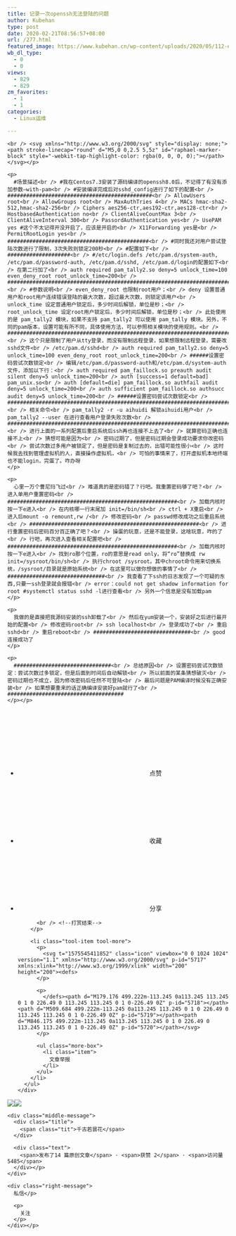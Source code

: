 ```yaml
---
title: 记录一次openssh无法登陆的问题
author: Kubehan
type: post
date: 2020-02-21T08:56:57+08:00
url: /277.html
featured_image: https://www.kubehan.cn/wp-content/uploads/2020/05/112-e1597842121793.jpg
wb_dl_type:
  - 0
  - 0
views:
  - 829
  - 829
zm_favorites:
  - 1
  - 1
categories:
  - Linux运维

---
```

<!--python安装手册开始-->

<!--python安装手册结束-->

<!--####专栏广告位图文切换开始-->

<!--####专栏广告位图文切换结束-->

<div id="article_content" class="article_content clearfix">
  <link rel="stylesheet" href="https://csdnimg.cn/release/phoenix/template/css/ck_htmledit_views-833878f763.css" />
  
  <div id="content_views" class="markdown_views prism-atom-one-light">
    <!-- flowchart 箭头图标 勿删 -->
    
    <br /> <svg xmlns="http://www.w3.org/2000/svg" style="display: none;"><path stroke-linecap="round" d="M5,0 0,2.5 5,5z" id="raphael-marker-block" style="-webkit-tap-highlight-color: rgba(0, 0, 0, 0);"></path></svg></p> 
    
    <p>
      #场景描述<br /> #我在Centos7.3安装了源码编译的openssh8.0后，不记得了有没有添加参数–with-pam<br /> #安装编译完成后对sshd_config进行了如下的配置<br /> ##############################################<br /> AllowUsers root<br /> AllowGroups root<br /> MaxAuthTries 4<br /> MACs hmac-sha2-512,hmac-sha2-256<br /> Ciphers aes256-ctr,aes192-ctr,aes128-ctr<br /> HostbasedAuthentication no<br /> ClientAliveCountMax 3<br /> ClientAliveInterval 300<br /> PassordAuthentication yes<br /> UsePAM yes #这个不太记得开没开启了，应该是开启的<br /> X11Forwarding yes是<br /> PermitRootLogin yes<br /> #############################################<br /> #同时我还对用户尝试登陆次数进行了限制，3次失败则锁定200秒<br /> #配置如下<br /> ####################<br /> #/etc/login.defs /etc/pam.d/system-auth, /etc/pam.d/password-auth, /etc/pam.d/sshd, /etc/pam.d/login的配置如下<br /> 在第二行加了<br /> auth required pam_tally2.so deny=5 unlock_time=100 even_deny_root root_unlock_time=200<br /> ###################################################################################################################<br /> #参数说明<br /> even_deny_root 也限制root用户；<br /> deny 设置普通用户和root用户连续错误登陆的最大次数，超过最大次数，则锁定该用户<br /> unlock_time 设定普通用户锁定后，多少时间后解锁，单位是秒；<br /> root_unlock_time 设定root用户锁定后，多少时间后解锁，单位是秒；<br /> 此处使用的是 pam_tally2 模块，如果不支持 pam_tally2 可以使用 pam_tally 模块。另外，不同的pam版本，设置可能有所不同，具体使用方法，可以参照相关模块的使用规则。<br /> ###################################################################################################################<br /> 这个只是限制了用户从tty登录，而没有限制远程登录，如果想限制远程登录，需要改sshd文件<br /> /etc/pam.d/sshd<br /> auth required pam_tally2.so deny=5 unlock_time=100 even_deny_root root_unlock_time=200<br /> ######设置密码尝试次数锁定<br /> 编辑/etc/pam.d/password-auth和/etc/pam.d/system-auth文件，添加以下行：<br /> auth required pam_faillock.so preauth audit silent deny=5 unlock_time=200<br /> auth [success=1 default=bad] pam_unix.so<br /> auth [default=die] pam_faillock.so authfail audit deny=5 unlock_time=200<br /> auth sufficient pam_faillock.so authsucc audit deny=5 unlock_time=200<br /> ######设置密码尝试次数锁定<br /> ###################################################################################################################<br /> 相关命令<br /> pam_tally2 -r -u aihuidi 解锁aihuidi用户<br /> pam_tally2 --user 在进行查看用户登录失败次数<br /> ###################################################################################################################<br /> 进行上面的一系列配置后重启系统后ssh再也连接不上去了<br /> 就算密码正确也连接不上<br /> 猜想可能是因为<br /> 密码过期了，但是密码过期会登录成功要求你改密码<br /> 尝试次数过多用户被锁定了，但是密码是复制过去的，出错可能性很小<br /> 这时候我去找到管理虚拟机的人，直接操作虚拟机，<br /> 可怕的事情来了，打开虚拟机本地终端也不能login，完蛋了。咋办呀
    </p>
    
    <p>
      心里一万个曹尼玛飞过<br /> 难道真的是密码错了？行吧。我重置密码够了吧？<br /> 进入单用户重置密码<br /> ######################################################<br /> 加载内核时按一下e进入<br /> 在内核哪一行末尾加 init=/bin/sh<br /> ctrl + X重启<br /> 进入后mount -o remount,rw /<br /> 修改密码<br /> passwd修改成功之后重启系统<br /> ######################################################<br /> 进行重置密码后密码百分百正确了吧？<br /> 操蛋的玩意，还是不能登录，这啥玩意，咋的了<br /> 行吧，再次进入查看相关配置吧<br /> ######################################################<br /> 加载内核时按一下e进入<br /> 找到ro那个位置，ro的意思是read only，将“ro”替换成 rw init=/sysroot/bin/sh<br /> 执行chroot /sysroot。其中chroot命令用来切换系统，/sysroot/目录就是原始系统<br /> 在这里可以做你想做的事情了<br /> ###############################<br /> 我查看了下ssh的日志发现了一个可疑的东西,只要一ssh登录就会报错<br /> error：could not get shadow information for root #systemctl status sshd -l进行查看<br /> 另外一个信息是没有加载pam
    </p>
    
    <p>
      我做的是直接把我源码安装的ssh卸载了<br /> 然后在yum安装一个，安装好之后进行最开始的配置<br /> 修改密码root<br /> ssh localhost<br /> 登录成功了<br /> 重启sshd<br /> 重启reboot<br /> ###############################<br /> good连接成功了
    </p>
    
    <p>
      ###############################<br /> 总结原因<br /> 设置密码尝试次数锁定：尝试次数过多锁定，但是后面到时间后自动解锁<br /> 所以前面的某条猜想破灭<br /> 密码过期也不成立，因为修改密码后任然不可登陆<br /> 最后问题是PAM编译时候没有正确安装<br /> 如果想要重来的话正确编译安装好pam就行了<br /> #####################################
    </p></p>
  </div>
  
  <link href="https://csdnimg.cn/release/phoenix/mdeditor/markdown_views-b6c3c6d139.css" rel="stylesheet" />
  
  <div class="more-toolbox">
    <div class="left-toolbox">
      <ul class="toolbox-list">
        <li class="tool-item tool-active is-like ">
          <svg class="icon" aria-hidden="true"><use xlink:href="#csdnc-thumbsup"></use></svg><span class="name">点赞</span><br /> <span class="count"></span>
        </li>
        <li class="tool-item tool-active is-collection ">
          <svg class="icon" aria-hidden="true"><use xlink:href="#icon-csdnc-Collection-G"></use></svg><span class="name">收藏</span>
        </li>
        <li class="tool-item tool-active is-share">
          <svg class="icon" aria-hidden="true"><use xlink:href="#icon-csdnc-fenxiang"></use></svg>分享
        </li>
        <p>
          <!--打赏开始-->
          
          <br /> <!--打赏结束-->
        </p>
        
        <li class="tool-item tool-more">
          <p>
            <svg t="1575545411852" class="icon" viewbox="0 0 1024 1024" version="1.1" xmlns="http://www.w3.org/2000/svg" p-id="5717" xmlns:xlink="http://www.w3.org/1999/xlink" width="200" height="200"><defs>
          </p>
          
          <p>
            </defs><path d="M179.176 499.222m-113.245 0a113.245 113.245 0 1 0 226.49 0 113.245 113.245 0 1 0-226.49 0Z" p-id="5718"></path><path d="M509.684 499.222m-113.245 0a113.245 113.245 0 1 0 226.49 0 113.245 113.245 0 1 0-226.49 0Z" p-id="5719"></path><path d="M846.175 499.222m-113.245 0a113.245 113.245 0 1 0 226.49 0 113.245 113.245 0 1 0-226.49 0Z" p-id="5720"></path></svg>
          </p>
          
          <ul class="more-box">
            <li class="item">
              文章举报
            </li>
          </ul>
        </li>
      </ul>
    </div>
  </div>
  
  <div class="person-messagebox">
    <div class="left-message">
      <img decoding="async" src="https://profile.csdnimg.cn/A/E/8/3_qq_42568611" class="avatar_pic" username="qq_42568611" /><img decoding="async" src="https://g.csdnimg.cn/static/user-reg-year/1x/2.png" class="user-years" />
    </div>
    
    <div class="middle-message">
      <div class="title">
        <span class="tit">千古若昙花</span>
      </div>
      
      <div class="text">
        <span>发布了14 篇原创文章</span> · <span>获赞 2</span> · <span>访问量 5485</span>
      </div></p>
    </div>
    
    <div class="right-message">
      私信</p> 
      
      <p>
        关注
      </p>
    </div></p>
  </div></p>
</div>